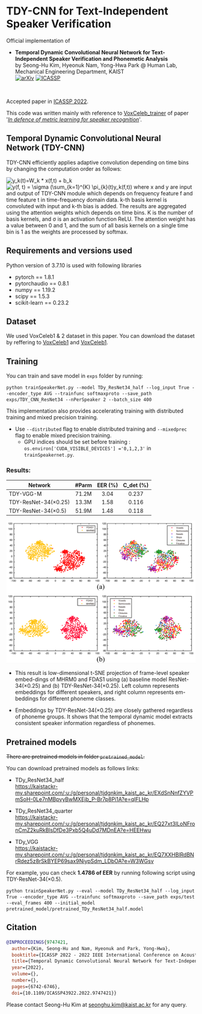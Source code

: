 # TDY-CNN for Text-Independent Speaker Verification

Official implementation of <br>
 - **Temporal Dynamic Convolutional Neural Network for Text-Independent Speaker Verification and Phonemetic Analysis** <br>
by Seong-Hu Kim, Hyeonuk Nam, Yong-Hwa Park @ Human Lab, Mechanical Engineering Department, KAIST<br>
[![arXiv](https://img.shields.io/badge/arXiv-2110.03213-brightgreen)](https://arxiv.org/abs/2110.03213) 
[![ICASSP](https://img.shields.io/badge/ICASSP2022-10.1109-orange)](https://ieeexplore.ieee.org/abstract/document/9747421) <br>

<br> 

Accepted paper in [ICASSP 2022](https://2022.ieeeicassp.org/).

This code was written mainly with reference to [VoxCeleb_trainer](https://github.com/clovaai/voxceleb_trainer) of paper '[_In defence of metric learning for speaker recognition_](https://arxiv.org/abs/2003.11982)'.

## Temporal Dynamic Convolutional Neural Network (TDY-CNN)
TDY-CNN efficiently applies adaptive convolution depending on time bins by changing the computation order as follows: 

<img src="https://latex.codecogs.com/svg.image?y_k(t)=W_k&space;*&space;x(f,t)&space;&plus;&space;b_k" title="y_k(t)=W_k * x(f,t) + b_k" />
<img src="https://latex.codecogs.com/svg.image?y(f,&space;t)&space;=&space;\sigma&space;(\sum_{k=1}^{K}&space;\pi_{k}(t)y_k(f,t))" title="y(f, t) = \sigma (\sum_{k=1}^{K} \pi_{k}(t)y_k(f,t))" />
where x and y are input and output of TDY-CNN module which depends on frequency feature f and time feature t in time-frequency domain data. 
k-th basis kernel is convoluted with input and k-th bias is added. The results are aggregated using the attention weights which depends on time bins. 
K is the number of basis kernels, and σ is an activation function ReLU. 
The attention weight has a value between 0 and 1, and the sum of all basis kernels on a single time bin is 1 as the weights are processed by softmax. 

## Requirements and versions used
Python version of 3.7.10 is used with following libraries
- pytorch == 1.8.1
- pytorchaudio == 0.8.1
- numpy == 1.19.2
- scipy == 1.5.3
- scikit-learn == 0.23.2

## Dataset
We used VoxCeleb1 & 2 dataset in this paper. You can download the dataset by reffering to [VoxCeleb1](https://www.robots.ox.ac.uk/~vgg/data/voxceleb/vox1.html) and [VoxCeleb1](https://www.robots.ox.ac.uk/~vgg/data/voxceleb/vox2.html).

## Training
You can train and save model in `exps` folder by running:
```shell
python trainSpeakerNet.py --model TDy_ResNet34_half --log_input True --encoder_type AVG --trainfunc softmaxproto --save_path exps/TDY_CNN_ResNet34 --nPerSpeaker 2 --batch_size 400
```

This implementation also provides accelerating training with distributed training and mixed precision training.
- Use `--distributed` flag to enable distributed training and `--mixedprec` flag to enable mixed precision training.
  - GPU indices should be set before training : `os.environ['CUDA_VISIBLE_DEVICES'] ='0,1,2,3'` in `trainSpeakernet.py`.

### Results:

Network              | #Parm |  EER (%) | C_det (%) |
---------------------|:-----:|:--------:|:---------:|
TDY-VGG-M            | 71.2M |   3.04   |   0.237   |
TDY-ResNet-34(×0.25) | 13.3M | 1.58 |   0.116   |
TDY-ResNet-34(×0.5)  | 51.9M | 1.48 |   0.118   |

<img src="./pretrained_model/embedding_results.png" width="600">

- This result is low-dimensional t-SNE projection of frame-level speaker embed-dings of MHRM0 and FDAS1 using (a) baseline model ResNet-34(×0.25) and (b) TDY-ResNet-34(×0.25). Left column represents embeddings for different speakers, and right column represents em-beddings for different phoneme classes.

- Embeddings by TDY-ResNet-34(×0.25) are closely gathered regardless of phoneme groups. It shows that the temporal dynamic model extracts consistent speaker information regardless of phonemes.



## Pretrained models
~~There are pretrained models in folder `pretrained_model`.~~

You can download pretrained models as follows links:

- TDy_ResNet34_half <br>
<https://kaistackr-my.sharepoint.com/:u:/g/personal/tjdgnkim_kaist_ac_kr/EXdSnNnfZYVPmSoH-0Le7nMBpvyBwMXEjb_P-Br7p8Pi1A?e=qIFLHp>

- TDy_ResNet34_quarter <br>
<https://kaistackr-my.sharepoint.com/:u:/g/personal/tjdgnkim_kaist_ac_kr/EQ27xt3ILoNFronCmZ2kuRkBlsDfDe3Pxb5Q4uDd7MDnEA?e=HEEHwu>

- TDy_VGG <br>
<https://kaistackr-my.sharepoint.com/:u:/g/personal/tjdgnkim_kaist_ac_kr/EQ7XXHBlRdBNrRdez5z8rSkBYEP69sax9NiypSdm_LDbOA?e=W3WGsv>

For example, you can check **1.4786 of EER** by running following script using TDY-ResNet-34(×0.5).
```shell
python trainSpeakerNet.py --eval --model TDy_ResNet34_half --log_input True --encoder_type AVG --trainfunc softmaxproto --save_path exps/test --eval_frames 400 --initial_model pretrained_model/pretrained_TDy_ResNet34_half.model
```

## Citation
```bib
@INPROCEEDINGS{9747421,
  author={Kim, Seong-Hu and Nam, Hyeonuk and Park, Yong-Hwa},
  booktitle={ICASSP 2022 - 2022 IEEE International Conference on Acoustics, Speech and Signal Processing (ICASSP)}, 
  title={Temporal Dynamic Convolutional Neural Network for Text-Independent Speaker Verification and Phonemic Analysis}, 
  year={2022},
  volume={},
  number={},
  pages={6742-6746},
  doi={10.1109/ICASSP43922.2022.9747421}}
```

Please contact Seong-Hu Kim at seonghu.kim@kaist.ac.kr for any query.

